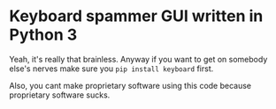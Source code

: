 Keyboard spammer GUI written in Python 3
==

Yeah, it's really that brainless. Anyway if you want to get on somebody else's nerves make sure you ```pip install keyboard``` first.

Also, you cant make proprietary software using this code because proprietary software sucks.
